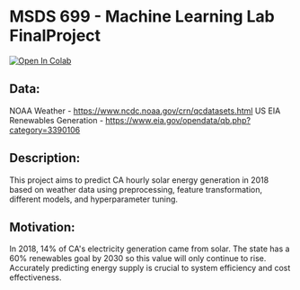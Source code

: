# MSDS 699 - Machine Learning Lab FinalProject

[![Open In Colab](https://colab.research.google.com/assets/colab-badge.svg)](https://colab.research.google.com/github/elysecs/ML_Lab_FinalProject/blob/main/Final_Project.ipynb)


## Data: 
NOAA Weather - https://www.ncdc.noaa.gov/crn/qcdatasets.html
US EIA Renewables Generation - https://www.eia.gov/opendata/qb.php?category=3390106

## Description:
This project aims to predict CA hourly solar energy generation in 2018 based on weather data using preprocessing, feature transformation, different models, and hyperparameter tuning.

## Motivation:
In 2018, 14% of CA's electricity generation came from solar. The state has a 60% renewables goal by 2030 so this value will only continue to rise. Accurately predicting energy supply is crucial to system efficiency and cost effectiveness.
